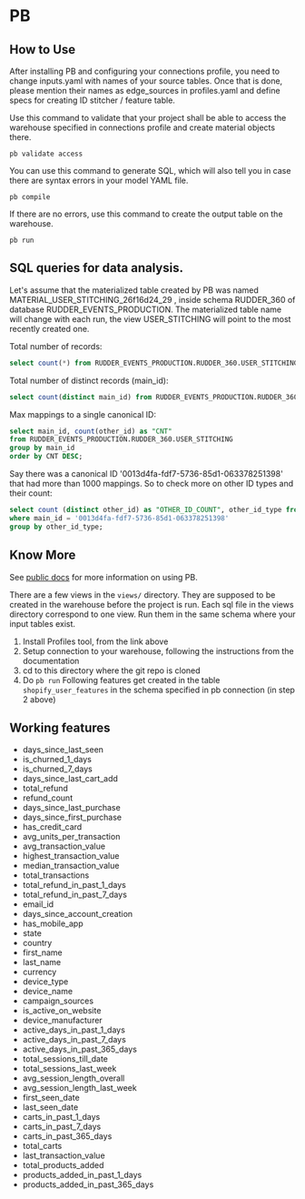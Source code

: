 # PB

## How to Use

After installing PB and configuring your connections profile, you need to change inputs.yaml with names of your source tables. Once that is done, please mention their names as edge_sources in profiles.yaml and define specs for creating ID stitcher / feature table. 

Use this command to validate that your project shall be able to access the warehouse specified in connections profile and create material objects there.

```shell script
pb validate access
```

You can use this command to generate SQL, which will also tell you in case there are syntax errors in your model YAML file.

```shell script
pb compile
```

If there are no errors, use this command to create the output table on the warehouse.

```shell script
pb run
```

## SQL queries for data analysis.

Let's assume that the materialized table created by PB was named MATERIAL_USER_STITCHING_26f16d24_29 , inside schema RUDDER_360 of database RUDDER_EVENTS_PRODUCTION. The materialized table name will change with each run, the view USER_STITCHING will point to the most recently created one.

Total number of records:
```sql
select count(*) from RUDDER_EVENTS_PRODUCTION.RUDDER_360.USER_STITCHING;
```

Total number of distinct records (main_id):
```sql
select count(distinct main_id) from RUDDER_EVENTS_PRODUCTION.RUDDER_360.USER_STITCHING;
```

Max mappings to a single canonical ID:
```sql
select main_id, count(other_id) as "CNT"
from RUDDER_EVENTS_PRODUCTION.RUDDER_360.USER_STITCHING
group by main_id
order by CNT DESC;
```

Say there was a canonical ID '0013d4fa-fdf7-5736-85d1-063378251398' that had more than 1000 mappings. So to check more on other ID types and their count:
```sql
select count (distinct other_id) as "OTHER_ID_COUNT", other_id_type from RUDDER_EVENTS_PRODUCTION.RUDDER_360.USER_STITCHING
where main_id = '0013d4fa-fdf7-5736-85d1-063378251398'
group by other_id_type;
```

## Know More
See <a href="https://rudderlabs.github.io/pywht">public docs</a> for more information on using PB.


There are a few views in the ```views/``` directory. They are supposed to be created in the warehouse before the project is run. Each sql file in the views directory correspond to one view. Run them in the same schema where your input tables exist.

1. Install Profiles tool, from the link above
2. Setup connection to your warehouse, following the instructions from the documentation
3. cd to this directory where the git repo is cloned
4. Do ```pb run```
Following features get created in the table ```shopify_user_features``` in the schema specified in pb connection (in step 2 above)

## Working features
- days_since_last_seen
- is_churned_1_days
- is_churned_7_days
- days_since_last_cart_add
- total_refund
- refund_count
- days_since_last_purchase
- days_since_first_purchase
- has_credit_card
- avg_units_per_transaction
- avg_transaction_value
- highest_transaction_value
- median_transaction_value
- total_transactions
- total_refund_in_past_1_days
- total_refund_in_past_7_days
- email_id
- days_since_account_creation
- has_mobile_app
- state
- country
- first_name
- last_name
- currency
- device_type
 - device_name
 - campaign_sources
 - is_active_on_website
- device_manufacturer
 - active_days_in_past_1_days
- active_days_in_past_7_days
- active_days_in_past_365_days
 - total_sessions_till_date
 - total_sessions_last_week
- avg_session_length_overall
 - avg_session_length_last_week
  - first_seen_date
- last_seen_date
- carts_in_past_1_days
- carts_in_past_7_days
- carts_in_past_365_days
 - total_carts
 - last_transaction_value
- total_products_added
- products_added_in_past_1_days
- products_added_in_past_365_days

